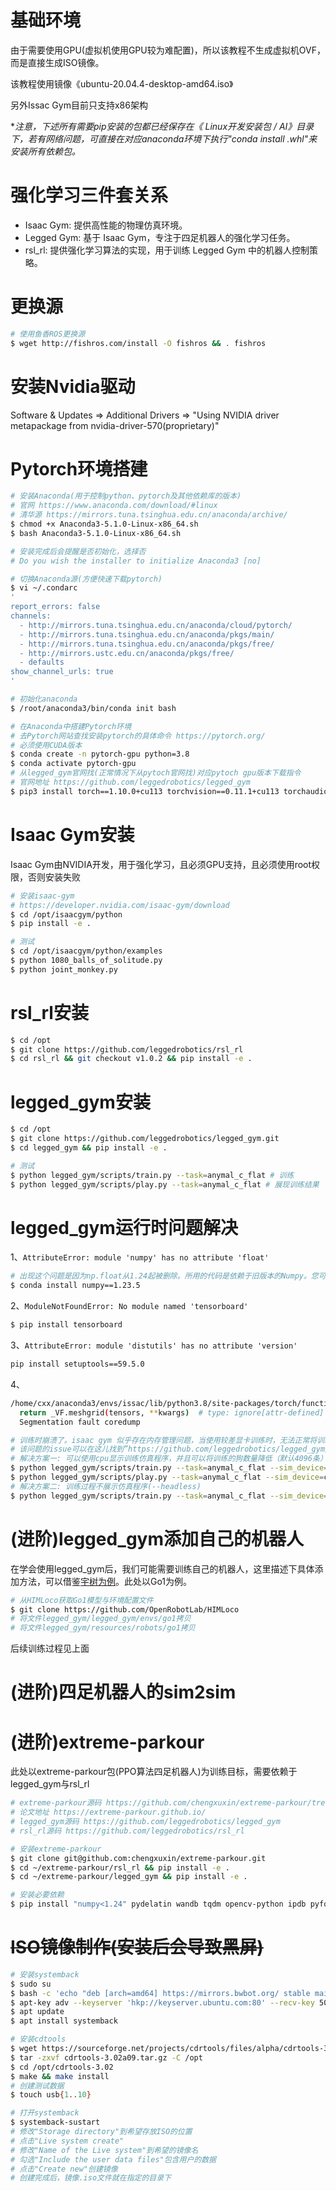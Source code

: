 # 基础环境
由于需要使用GPU(虚拟机使用GPU较为难配置)，所以该教程不生成虚拟机OVF，而是直接生成ISO镜像。

该教程使用镜像《ubuntu-20.04.4-desktop-amd64.iso》

另外Issac Gym目前只支持x86架构

**注意，下述所有需要pip安装的包都已经保存在《 Linux开发安装包 / AI》目录下，若有网络问题，可直接在对应anaconda环境下执行"conda install *.whl"来安装所有依赖包。**

# 强化学习三件套关系
- Isaac Gym: 提供高性能的物理仿真环境。
- Legged Gym: 基于 Isaac Gym，专注于四足机器人的强化学习任务。
- rsl_rl: 提供强化学习算法的实现，用于训练 Legged Gym 中的机器人控制策略。

# 更换源
```sh
# 使用鱼香ROS更换源
$ wget http://fishros.com/install -O fishros && . fishros
```

# 安装Nvidia驱动
Software & Updates => Additional Drivers => "Using NVIDIA driver metapackage from nvidia-driver-570(proprietary)"

# Pytorch环境搭建
```sh
# 安装Anaconda(用于控制python、pytorch及其他依赖库的版本)
# 官网 https://www.anaconda.com/download/#linux
# 清华源 https://mirrors.tuna.tsinghua.edu.cn/anaconda/archive/
$ chmod +x Anaconda3-5.1.0-Linux-x86_64.sh
$ bash Anaconda3-5.1.0-Linux-x86_64.sh

# 安装完成后会提醒是否初始化，选择否
# Do you wish the installer to initialize Anaconda3 [no]

# 切换Anaconda源(方便快速下载pytorch)
$ vi ~/.condarc
'
report_errors: false
channels:
  - http://mirrors.tuna.tsinghua.edu.cn/anaconda/cloud/pytorch/
  - http://mirrors.tuna.tsinghua.edu.cn/anaconda/pkgs/main/
  - http://mirrors.tuna.tsinghua.edu.cn/anaconda/pkgs/free/
  - http://mirrors.ustc.edu.cn/anaconda/pkgs/free/
  - defaults
show_channel_urls: true
'

# 初始化anaconda
$ /root/anaconda3/bin/conda init bash

# 在Anaconda中搭建Pytorch环境
# 去Pytorch网站查找安装pytorch的具体命令 https://pytorch.org/
# 必须使用CUDA版本
$ conda create -n pytorch-gpu python=3.8
$ conda activate pytorch-gpu
# 从legged_gym官网找(正常情况下从pytoch官网找)对应pytoch gpu版本下载指令
# 官网地址 https://github.com/leggedrobotics/legged_gym
$ pip3 install torch==1.10.0+cu113 torchvision==0.11.1+cu113 torchaudio==0.10.0+cu113 -f https://download.pytorch.org/whl/cu113/torch_stable.html
```

# Isaac Gym安装
Isaac Gym由NVIDIA开发，用于强化学习，且必须GPU支持，且必须使用root权限，否则安装失败
```sh
# 安装isaac-gym
# https://developer.nvidia.com/isaac-gym/download
$ cd /opt/isaacgym/python
$ pip install -e .

# 测试
$ cd /opt/isaacgym/python/examples
$ python 1080_balls_of_solitude.py
$ python joint_monkey.py
```

# rsl_rl安装
```sh
$ cd /opt
$ git clone https://github.com/leggedrobotics/rsl_rl
$ cd rsl_rl && git checkout v1.0.2 && pip install -e .
```

# legged_gym安装
```sh
$ cd /opt
$ git clone https://github.com/leggedrobotics/legged_gym.git
$ cd legged_gym && pip install -e .

# 测试
$ python legged_gym/scripts/train.py --task=anymal_c_flat # 训练
$ python legged_gym/scripts/play.py --task=anymal_c_flat # 展现训练结果
```

# legged_gym运行时问题解决
1、`AttributeError: module 'numpy' has no attribute 'float'`

```sh
# 出现这个问题是因为np.float从1.24起被删除。所用的代码是依赖于旧版本的Numpy。您可以将你的Numpy版本降级到1.23.5.
$ conda install numpy==1.23.5
```

2、`ModuleNotFoundError: No module named 'tensorboard'`

```sh
$ pip install tensorboard
```

3、`AttributeError: module 'distutils' has no attribute 'version'`

```sh
pip install setuptools==59.5.0
```

4、
```sh
/home/cxx/anaconda3/envs/issac/lib/python3.8/site-packages/torch/functional.py:445: UserWarning: torch.meshgrid: in an upcoming release, it will be required to pass the indexing argument. (Triggered internally at  ../aten/src/ATen/native/TensorShape.cpp:2157.)
  return _VF.meshgrid(tensors, **kwargs)  # type: ignore[attr-defined]
  Segmentation fault coredump
```

```sh
# 训练时崩溃了。isaac gym 似乎存在内存管理问题，当使用较差显卡训练时，无法正常将训练的仿真程序运行起来，导致的崩溃。
# 该问题的issue可以在这儿找到”https://github.com/leggedrobotics/legged_gym/issues/5“
# 解决方案一: 可以使用cpu显示训练仿真程序，并且可以将训练的狗数量降低（默认4096条）
$ python legged_gym/scripts/train.py --task=anymal_c_flat --sim_device=cpu --num_envs=256
$ python legged_gym/scripts/play.py --task=anymal_c_flat --sim_device=cpu --num_envs=256 # 仿真展示
# 解决方案二: 训练过程不展示仿真程序(--headless)
$ python legged_gym/scripts/train.py --task=anymal_c_flat --sim_device=cuda --rl_device=cuda --pipeline=gpu --num_envs=2048 --headless
```

# (进阶)legged_gym添加自己的机器人
在学会使用legged_gym后，我们可能需要训练自己的机器人，这里描述下具体添加方法，可以借鉴[宇树为例](https://support.unitree.com/home/zh/developer/rl_example)。此处以Go1为例。

```sh
# 从HIMLoco获取Go1模型与环境配置文件
$ git clone https://github.com/OpenRobotLab/HIMLoco
# 将文件legged_gym/legged_gym/envs/go1拷贝
# 将文件legged_gym/resources/robots/go1拷贝
```

后续训练过程见上面

# (进阶)四足机器人的sim2sim

# (进阶)extreme-parkour
此处以extreme-parkour包(PPO算法四足机器人)为训练目标，需要依赖于legged_gym与rsl_rl
```sh
# extreme-parkour源码 https://github.com/chengxuxin/extreme-parkour/tree/main
# 论文地址 https://extreme-parkour.github.io/
# legged_gym源码 https://github.com/leggedrobotics/legged_gym
# rsl_rl源码 https://github.com/leggedrobotics/rsl_rl

# 安装extreme-parkour
$ git clone git@github.com:chengxuxin/extreme-parkour.git
$ cd ~/extreme-parkour/rsl_rl && pip install -e .
$ cd ~/extreme-parkour/legged_gym && pip install -e .

# 安装必要依赖
$ pip install "numpy<1.24" pydelatin wandb tqdm opencv-python ipdb pyfqmr flask
```

# ~~ISO镜像制作(安装后会导致黑屏)~~
```sh
# 安装systemback
$ sudo su
$ bash -c 'echo "deb [arch=amd64] https://mirrors.bwbot.org/ stable main" > /etc/apt/sources.list.d/systemback.list'
$ apt-key adv --keyserver 'hkp://keyserver.ubuntu.com:80' --recv-key 50B2C005A67B264F
$ apt update
$ apt install systemback

# 安装cdtools
$ wget https://sourceforge.net/projects/cdrtools/files/alpha/cdrtools-3.02a09.tar.gz
$ tar -zxvf cdrtools-3.02a09.tar.gz -C /opt
$ cd /opt/cdrtools-3.02
$ make && make install
# 创建测试数据
$ touch usb{1..10}

# 打开systemback
$ systemback-sustart
# 修改"Storage directory"到希望存放ISO的位置
# 点击"Live system create"
# 修改"Name of the Live system"到希望的镜像名
# 勾选"Include the user data files"包含用户的数据
# 点击"Create new"创建镜像
# 创建完成后，镜像.iso文件就在指定的目录下
```